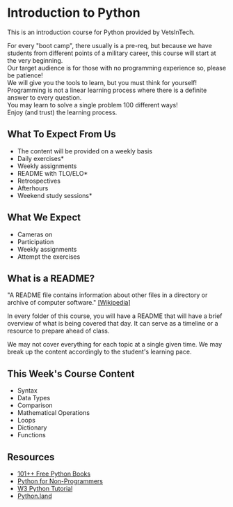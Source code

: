 # Introduction to Python

This is an introduction course for Python provided by VetsInTech.

For every "boot camp", there usually is a pre-req, but because we have students from different points of a military career, this course will start at the very beginning.\
Our target audience is for those with no programming experience so, please be patience!\
We will give you the tools to learn, but you must think for yourself!\
Programming is not a linear learning process where there is a definite answer to every question.\
You may learn to solve a single problem 100 different ways!\
Enjoy (and trust) the learning process.

## What To Expect From Us
- The content will be provided on a weekly basis
- Daily exercises*
- Weekly assignments
- README with TLO/ELO*
- Retrospectives
- Afterhours
- Weekend study sessions*

## What We Expect
- Cameras on
- Participation
- Weekly assignments
- Attempt the exercises

## What is a README?
"A README file contains information about other files in a directory or archive of computer software." [[Wikipedia]](https://en.wikipedia.org/wiki/README)

In every folder of this course, you will have a README that will have a brief overview of what is being covered that day. It can serve as a timeline or a resource to prepare ahead of class.

We may not cover everything for each topic at a single given time. We may break up the content accordingly to the student's learning pace.

## This Week's Course Content
- Syntax
- Data Types
- Comparison
- Mathematical Operations
- Loops
- Dictionary
- Functions

## Resources
- [101++ Free Python Books](https://blog.finxter.com/free-python-books/)
- [Python for Non-Programmers](https://wiki.python.org/moin/BeginnersGuide/NonProgrammers)
- [W3 Python Tutorial](https://www.w3schools.com/python/default.asp)
- [Python.land](https://python.land/)